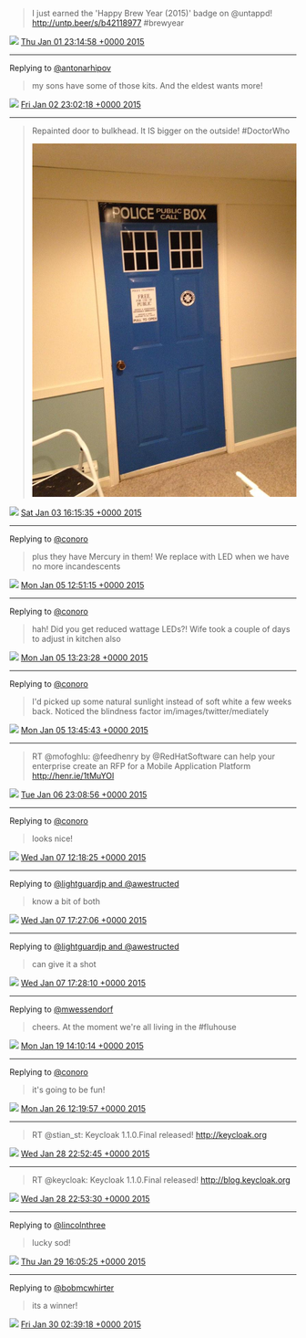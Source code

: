> I just earned the 'Happy Brew Year (2015)' badge on @untappd! http://untp.beer/s/b42118977 #brewyear

<img src="/images/twitter/media/tweet.ico" width="12" /> [Thu Jan 01 23:14:58 +0000 2015](https://twitter.com/kenfinnigan/status/550792326982164483)

----

Replying to [@antonarhipov](https://twitter.com/antonarhipov/status/551112481805201408)

> my sons have some of those kits. And the eldest wants more!

<img src="/images/twitter/media/tweet.ico" width="12" /> [Fri Jan 02 23:02:18 +0000 2015](https://twitter.com/kenfinnigan/status/551151525230563330)

----

> Repainted door to bulkhead. It IS bigger on the outside! #DoctorWho 
> 
> ![](/images/twitter/media/551411562716872704-B6cB48SCQAAt3YX.jpg)

<img src="/images/twitter/media/tweet.ico" width="12" /> [Sat Jan 03 16:15:35 +0000 2015](https://twitter.com/kenfinnigan/status/551411562716872704)

----

Replying to [@conoro](https://twitter.com/conoro/status/552003610746576896)

> plus they have Mercury in them! We replace with LED when we have no more incandescents

<img src="/images/twitter/media/tweet.ico" width="12" /> [Mon Jan 05 12:51:15 +0000 2015](https://twitter.com/kenfinnigan/status/552084913751867392)

----

Replying to [@conoro](https://twitter.com/conoro/status/552089483685142528)

> hah! Did you get reduced wattage LEDs?! Wife took a couple of days to adjust in kitchen also

<img src="/images/twitter/media/tweet.ico" width="12" /> [Mon Jan 05 13:23:28 +0000 2015](https://twitter.com/kenfinnigan/status/552093022301999104)

----

Replying to [@conoro](https://twitter.com/conoro/status/552095562695458818)

> I'd picked up some natural sunlight instead of soft white a few weeks back. Noticed the blindness factor im/images/twitter/mediately

<img src="/images/twitter/media/tweet.ico" width="12" /> [Mon Jan 05 13:45:43 +0000 2015](https://twitter.com/kenfinnigan/status/552098621966286848)

----

> RT @mofoghlu: @feedhenry by @RedHatSoftware can help your enterprise create an RFP for a Mobile Application Platform http://henr.ie/1tMuYOl

<img src="/images/twitter/media/tweet.ico" width="12" /> [Tue Jan 06 23:08:56 +0000 2015](https://twitter.com/kenfinnigan/status/552602748102131713)

----

Replying to [@conoro](https://twitter.com/conoro/status/552761925474738176)

> looks nice!

<img src="/images/twitter/media/tweet.ico" width="12" /> [Wed Jan 07 12:18:25 +0000 2015](https://twitter.com/kenfinnigan/status/552801427664666624)

----

Replying to [@lightguardjp and @awestructed](https://twitter.com/lightguardjp/status/552872912881864706)

> know a bit of both

<img src="/images/twitter/media/tweet.ico" width="12" /> [Wed Jan 07 17:27:06 +0000 2015](https://twitter.com/kenfinnigan/status/552879111778344961)

----

Replying to [@lightguardjp and @awestructed](https://twitter.com/lightguardjp/status/552879226869645313)

> can give it a shot

<img src="/images/twitter/media/tweet.ico" width="12" /> [Wed Jan 07 17:28:10 +0000 2015](https://twitter.com/kenfinnigan/status/552879379182006273)

----

Replying to [@mwessendorf](https://twitter.com/mwessendorf/status/557096731369033728)

> cheers. At the moment we're all living in the #fluhouse

<img src="/images/twitter/media/tweet.ico" width="12" /> [Mon Jan 19 14:10:14 +0000 2015](https://twitter.com/kenfinnigan/status/557178223076052992)

----

Replying to [@conoro](https://twitter.com/conoro/status/559644203480002560)

> it's going to be fun!

<img src="/images/twitter/media/tweet.ico" width="12" /> [Mon Jan 26 12:19:57 +0000 2015](https://twitter.com/kenfinnigan/status/559687181837824000)

----

> RT @stian_st: Keycloak 1.1.0.Final released! http://keycloak.org

<img src="/images/twitter/media/tweet.ico" width="12" /> [Wed Jan 28 22:52:45 +0000 2015](https://twitter.com/kenfinnigan/status/560571206064431104)

----

> RT @keycloak: Keycloak 1.1.0.Final released! http://blog.keycloak.org

<img src="/images/twitter/media/tweet.ico" width="12" /> [Wed Jan 28 22:53:30 +0000 2015](https://twitter.com/kenfinnigan/status/560571397249200129)

----

Replying to [@lincolnthree](https://twitter.com/lincolnthree/status/560806425770070016)

> lucky sod!

<img src="/images/twitter/media/tweet.ico" width="12" /> [Thu Jan 29 16:05:25 +0000 2015](https://twitter.com/kenfinnigan/status/560831088298590208)

----

Replying to [@bobmcwhirter](https://twitter.com/bobmcwhirter/status/560978295609896961)

> its a winner!

<img src="/images/twitter/media/tweet.ico" width="12" /> [Fri Jan 30 02:39:18 +0000 2015](https://twitter.com/kenfinnigan/status/560990609725722626)